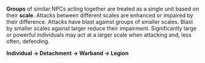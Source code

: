 **Groups** of similar NPCs acting together are treated as a single unit based on their **scale**. Attacks between different scales are enhanced or impaired by their difference. Attacks have blast against groups of smaller scales. Blast by smaller scales against larger reduce their impairment. Significantly large or powerful individuals may act at a larger scale when attacking and, less often, defending.

**Individual → Detachment → Warband → Legion**